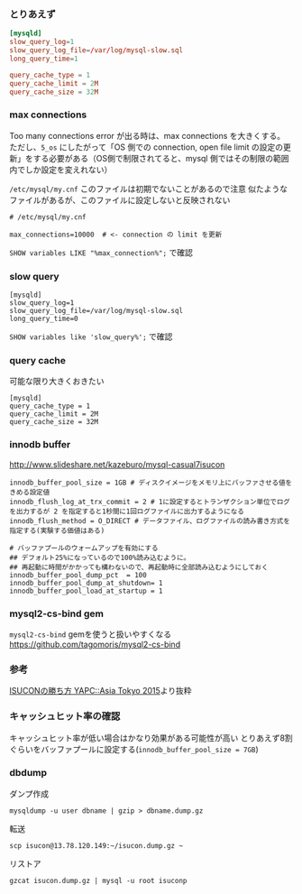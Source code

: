 ### とりあえず

```my.cnf
[mysqld]
slow_query_log=1
slow_query_log_file=/var/log/mysql-slow.sql
long_query_time=1

query_cache_type = 1
query_cache_limit = 2M
query_cache_size = 32M
```

### max connections
Too many connections error が出る時は、max connections を大きくする。
ただし、`5_os` にしたがって「OS 側での connection, open file limit の設定の更新」をする必要がある（OS側で制限されてると、mysql 側ではその制限の範囲内でしか設定を変えれない）

`/etc/mysql/my.cnf` このファイルは初期でないことがあるので注意
似たようなファイルがあるが、このファイルに設定しないと反映されない

```
# /etc/mysql/my.cnf

max_connections=10000  # <- connection の limit を更新
```

`SHOW variables LIKE "%max_connection%";` で確認

### slow query

```
[mysqld]
slow_query_log=1
slow_query_log_file=/var/log/mysql-slow.sql
long_query_time=0
```

`SHOW variables like 'slow_query%';` で確認

### query cache

可能な限り大きくおきたい

```
[mysqld]
query_cache_type = 1
query_cache_limit = 2M
query_cache_size = 32M
```

### innodb buffer 
http://www.slideshare.net/kazeburo/mysql-casual7isucon

```
innodb_buffer_pool_size = 1GB # ディスクイメージをメモリ上にバッファさせる値をきめる設定値
innodb_flush_log_at_trx_commit = 2 # 1に設定するとトランザクション単位でログを出力するが 2 を指定すると1秒間に1回ログファイルに出力するようになる
innodb_flush_method = O_DIRECT # データファイル、ログファイルの読み書き方式を指定する(実験する価値はある)

# バッファプールのウォームアップを有効にする
## デフォルト25%になっているので100%読み込むように。
## 再起動に時間がかかっても構わないので、再起動時に全部読み込むようにしておく
innodb_buffer_pool_dump_pct  = 100
innodb_buffer_pool_dump_at_shutdown= 1
innodb_buffer_pool_load_at_startup = 1
```

### mysql2-cs-bind gem

`mysql2-cs-bind` gemを使うと扱いやすくなる
https://github.com/tagomoris/mysql2-cs-bind

### 参考

[ISUCONの勝ち方 YAPC::Asia Tokyo 2015](http://www.slideshare.net/kazeburo/isucon-yapcasia-tokyo-2015/50)より抜粋

### キャッシュヒット率の確認

キャッシュヒット率が低い場合はかなり効果がある可能性が高い
とりあえず8割ぐらいをバッファプールに設定する(`innodb_buffer_pool_size = 7GB`)


### dbdump

ダンプ作成
```
mysqldump -u user dbname | gzip > dbname.dump.gz 
```

転送
```
scp isucon@13.78.120.149:~/isucon.dump.gz ~  
```

リストア

```
gzcat isucon.dump.gz | mysql -u root isuconp
```
